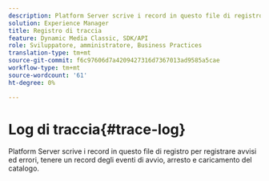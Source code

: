 ```yaml
---
description: Platform Server scrive i record in questo file di registro per registrare avvisi ed errori, tenere un record degli eventi di avvio, arresto e caricamento del catalogo.
solution: Experience Manager
title: Registro di traccia
feature: Dynamic Media Classic, SDK/API
role: Sviluppatore, amministratore, Business Practices
translation-type: tm+mt
source-git-commit: f6c97606d7a4209427316d7367013ad9585a5cae
workflow-type: tm+mt
source-wordcount: '61'
ht-degree: 0%

---
```



# Log di traccia{#trace-log}

Platform Server scrive i record in questo file di registro per registrare avvisi ed errori, tenere un record degli eventi di avvio, arresto e caricamento del catalogo.

